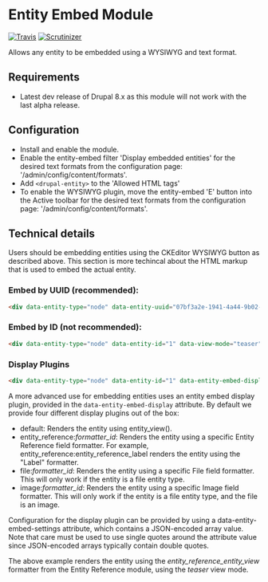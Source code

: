 # Entity Embed Module

[![Travis](https://img.shields.io/travis/drupal-media/entity_embed.svg)]() [![Scrutinizer](https://img.shields.io/scrutinizer/g/drupal-media/entity_embed.svg)]()

Allows any entity to be embedded using a WYSIWYG and text format.

## Requirements

* Latest dev release of Drupal 8.x as this module will not work with the last
  alpha release.

## Configuration

* Install and enable the module.
* Enable the entity-embed filter 'Display embedded entities' for the desired text formats from the configuration page: '/admin/config/content/formats'.
* Add ```<drupal-entity>``` to the 'Allowed HTML tags'
* To enable the WYSIWYG plugin, move the entity-embed 'E' button into the Active toolbar for the desired text formats from the configuration page: '/admin/config/content/formats'.

## Technical details

Users should be embedding entities using the CKEditor WYSIWYG button as described above. This section is more techincal about the HTML markup that is used to embed the actual entity.

### Embed by UUID (recommended):
```html
<div data-entity-type="node" data-entity-uuid="07bf3a2e-1941-4a44-9b02-2d1d7a41ec0e" data-view-mode="teaser" />
```

### Embed by ID (not recommended):
```html
<div data-entity-type="node" data-entity-id="1" data-view-mode="teaser" />
```

### Display Plugins
```html
<div data-entity-type="node" data-entity-id="1" data-entity-embed-display="entity_reference:entity_reference_entity_view" data-entity-embed-settings='{"view_mode":"teaser"}' />
```

A more advanced use for embedding entities uses an entity embed display plugin, provided in the `data-entity-embed-display` attribute. By default we provide four different display plugins out of the box:

- default: Renders the entity using entity_view().
- entity_reference:_formatter_id_: Renders the entity using a specific Entity Reference field formatter. For example, entity_reference:entity_reference_label renders the entity using the "Label" formatter.
- file:_formatter_id_: Renders the entity using a specific File field formatter. This will only work if the entity is a file entity type.
- image:_formatter_id_: Renders the entity using a specific Image field formatter. This will only work if the entity is a file entity type, and the file is an image.

Configuration for the display plugin can be provided by using a data-entity-embed-settings attribute, which contains a JSON-encoded array value. Note that care must be used to use single quotes around the attribute value since JSON-encoded arrays typically contain double quotes.

The above example renders the entity using the _entity_reference_entity_view_ formatter from the Entity Reference module, using the _teaser_ view mode.
